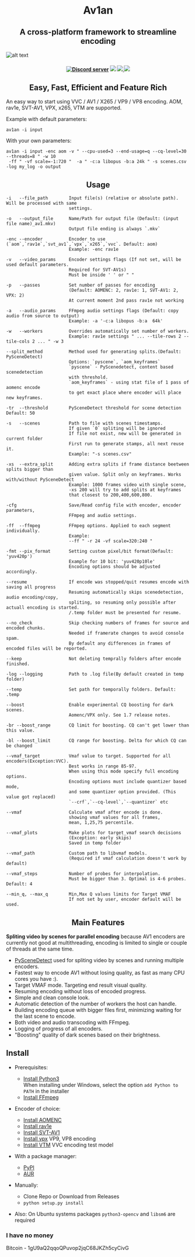 <h1 align="center">
    <br>
    Av1an
    </br>
</h1>

<h2 align="center">A cross-platform framework to streamline encoding</h2>

![alt text](https://cdn.discordapp.com/attachments/702307493623103518/733639763919110184/prew3.png)

<h4 align="center">
<a href="https://discord.gg/bhkYVtF"><img src="https://discordapp.com/api/guilds/696849974230515794/embed.png" alt="Discord server" /></a>
<img src="https://github.com/master-of-zen/Av1an/workflows/tests/badge.svg">
<a href="https://codeclimate.com/github/master-of-zen/Av1an/maintainability"><img src="https://api.codeclimate.com/v1/badges/41ea7ad221dcdad3fe8d/maintainability" />
<img= src="https://app.codacy.com/manual/Grenight/Av1an?utm_source=github.com&utm_medium=referral&utm_content=master-of-zen/Av1an&utm_campaign=Badge_Grade_Dashboard"></a>
<a href="https://www.codacy.com/manual/Grenight/Av1an?utm_source=github.com&amp;utm_medium=referral&amp;utm_content=master-of-zen/Av1an&amp;utm_campaign=Badge_Grade"><img src="https://api.codacy.com/project/badge/Grade/4632dbb2f6f34ad199142c01a3eb2aaf"/></a>
</h4>
<h2 align="center">Easy, Fast, Efficient and Feature Rich</h2>

An easy way to start using VVC / AV1 / X265 / VP9 / VP8 encoding. AOM, rav1e, SVT-AV1, VPX, x265, VTM are supported.

Example with default parameters:

    av1an -i input

With your own parameters:

    av1an -i input -enc aom -v " --cpu-used=3 --end-usage=q --cq-level=30 --threads=8 " -w 10
     -ff " -vf scale=-1:720 "  -a " -c:a libopus -b:a 24k " -s scenes.csv -log my_log -o output

<h2 align="center">Usage</h2>

    -i   --file_path        Input file(s) (relative or absolute path). Will be processed with same
                            settings.

    -o   --output_file      Name/Path for output file (Default: (input file name)_av1.mkv)
                            Output file ending is always `.mkv`

    -enc --encoder          Encoder to use (`aom`,`rav1e`,`svt_av1`,`vpx`,`x265`,`vvc`. Default: aom)
                            Example: -enc rav1e

    -v   --video_params     Encoder settings flags (If not set, will be used default parameters.
                            Required for SVT-AV1s)
                            Must be inside ' ' or " "

    -p   --passes           Set number of passes for encoding
                            (Default: AOMENC: 2, rav1e: 1, SVT-AV1: 2, VPX: 2)
                            At current moment 2nd pass rav1e not working

    -a   --audio_params     FFmpeg audio settings flags (Default: copy audio from source to output)
                            Example: -a '-c:a libopus -b:a  64k'

    -w   --workers          Overrides automatically set number of workers.
                            Example: rav1e settings " ... --tile-rows 2 --tile-cols 2 ... " -w 3

    --split_method          Method used for generating splits.(Default: PySceneDetect)
                            Options: `pyscene`, `aom_keyframes`
                            `pyscene` - PyScenedetect, content based scenedetection
                            with threshold.
                            `aom_keyframes` - using stat file of 1 pass of aomenc encode
                            to get exact place where encoder will place new keyframes.

    -tr  --threshold        PySceneDetect threshold for scene detection Default: 50

    -s   --scenes           Path to file with scenes timestamps.
                            If given `0` spliting will be ignored
                            If file not exist, new will be generated in current folder
                            First run to generate stamps, all next reuse it.
                            Example: "-s scenes.csv"

    -xs  --extra_split      Adding extra splits if frame distance beetween splits bigger than
                            given value. Split only on keyframes. Works with/without PySceneDetect
                            Example: 1000 frames video with single scene,
                            -xs 200 will try to add splits at keyframes
                            that closest to 200,400,600,800.

    -cfg                    Save/Read config file with encoder, encoder parameters,
                            FFmpeg and audio settings.

    -ff  --ffmpeg           FFmpeg options. Applied to each segment individually.
                            Example:
                            --ff " -r 24 -vf scale=320:240 "

    -fmt --pix_format       Setting custom pixel/bit format(Default: 'yuv420p')
                            Example for 10 bit: 'yuv420p10le'
                            Encoding options should be adjusted accordingly.

    --resume                If encode was stopped/quit resumes encode with saving all progress
                            Resuming automatically skips scenedetection, audio encoding/copy,
                            spliting, so resuming only possible after actuall encoding is started.
                            /.temp folder must be presented for resume.

    --no_check              Skip checking numbers of frames for source and encoded chunks.
                            Needed if framerate changes to avoid console spam.
                            By default any differences in frames of encoded files will be reported.

    --keep                  Not deleting temprally folders after encode finished.

    -log --logging          Path to .log file(By default created in temp folder)

    --temp                  Set path for temporally folders. Default: .temp

    --boost                 Enable experimental CQ boosting for dark scenes. 
                            Aomenc/VPX only. See 1.7 release notes.

    -br --boost_range       CQ limit for boosting. CQ can't get lower than this value.

    -bl --boost_limit       CQ range for boosting. Delta for which CQ can be changed

    --vmaf_target           Vmaf value to target. Supported for all encoders(Exception:VVC).
                            Best works in range 85-97.
                            When using this mode specify full encoding options.
                            Encoding options must include quantizer based mode,
                            and some quantizer option provided. (This value got replaced)
                            `--crf`,`--cq-level`,`--quantizer` etc
                            
    --vmaf                  Calculate vmaf after encode is done.
                            showing vmaf values for all frames,
                            mean, 1,25,75 percentile.
                            
    --vmaf_plots            Make plots for target_vmaf search decisions
                            (Exception: early skips)
                            Saved in temp folder

    --vmaf_path             Custom path to libvmaf models.
                            (Required if vmaf calculation doesn't work by default)

    --vmaf_steps            Number of probes for interpolation.
                            Must be bigger than 3. Optimal is 4-6 probes. Default: 4

    --min_q, --max_q        Min,Max Q values limits for Target VMAF
                            If not set by user, encoder default will be used.

<h2 align="center">Main Features</h2>

**Spliting video by scenes for parallel encoding** because AV1 encoders are currently not good at multithreading, encoding is limited to single or couple of threads at the same time.

*  [PySceneDetect](https://pyscenedetect.readthedocs.io/en/latest/) used for spliting video by scenes and running multiple encoders.
*  Fastest way to encode AV1 without losing quality, as fast as many CPU cores you have :).
*  Target VMAF mode. Targeting end result visual quality.
*  Resuming encoding without loss of encoded progress.
*  Simple and clean console look.
*  Automatic detection of the number of workers the host can handle.
*  Building encoding queue with bigger files first, minimizing waiting for the last scene to encode.
*  Both video and audio transcoding with FFmpeg.
*  Logging of progress of all encoders.
*  "Boosting" quality of dark scenes based on their brightness.

## Install

* Prerequisites:
  *  [Install Python3](https://www.python.org/downloads/) <br>
When installing under Windows, select the option `add Python to PATH` in the installer
  *  [Install FFmpeg](https://ffmpeg.org/download.html)
* Encoder of choice:
  *  [Install AOMENC](https://aomedia.googlesource.com/aom/)
  *  [Install rav1e](https://github.com/xiph/rav1e)
  *  [Install SVT-AV1](https://github.com/OpenVisualCloud/SVT-AV1)
  *  [Install vpx](https://chromium.googlesource.com/webm/libvpx/) VP9, VP8 encoding
  *  [Install VTM](https://vcgit.hhi.fraunhofer.de/jvet/VVCSoftware_VTM) VVC encoding test model

* With a package manager:
  *  [PyPI](https://pypi.org/project/Av1an/)
  *  [AUR](https://aur.archlinux.org/packages/python-av1an/)

* Manually:
  *  Clone Repo or Download from Releases
  *  `python setup.py install`
* Also:
    On Ubuntu systems packages `python3-opencv` and `libsm6` are required

### I have no money

Bitcoin - 1gU9aQ2qqoQPuvop2jqC68JKZh5cyCivG
